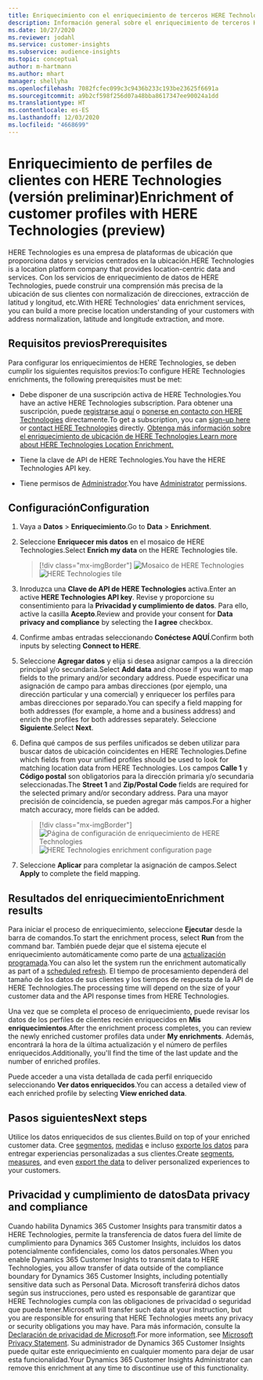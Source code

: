 ```yaml
---
title: Enriquecimiento con el enriquecimiento de terceros HERE Technologies
description: Información general sobre el enriquecimiento de terceros HERE Technologies.
ms.date: 10/27/2020
ms.reviewer: jodahl
ms.service: customer-insights
ms.subservice: audience-insights
ms.topic: conceptual
author: m-hartmann
ms.author: mhart
manager: shellyha
ms.openlocfilehash: 7082fcfec099c3c9436b233c193be23625f6691a
ms.sourcegitcommit: a9b2cf598f256d07a48bba8617347ee90024a1dd
ms.translationtype: HT
ms.contentlocale: es-ES
ms.lasthandoff: 12/03/2020
ms.locfileid: "4668699"
---
```

# <a name="enrichment-of-customer-profiles-with-here-technologies-preview"></a><span data-ttu-id="bc07b-103">Enriquecimiento de perfiles de clientes con HERE Technologies (versión preliminar)</span><span class="sxs-lookup"><span data-stu-id="bc07b-103">Enrichment of customer profiles with HERE Technologies (preview)</span></span>

<span data-ttu-id="bc07b-104">HERE Technologies es una empresa de plataformas de ubicación que proporciona datos y servicios centrados en la ubicación.</span><span class="sxs-lookup"><span data-stu-id="bc07b-104">HERE Technologies is a location platform company that provides location-centric data and services.</span></span> <span data-ttu-id="bc07b-105">Con los servicios de enriquecimiento de datos de HERE Technologies, puede construir una comprensión más precisa de la ubicación de sus clientes con normalización de direcciones, extracción de latitud y longitud, etc.</span><span class="sxs-lookup"><span data-stu-id="bc07b-105">With HERE Technologies' data enrichment services, you can build a more precise location understanding of your customers with address normalization, latitude and longitude extraction, and more.</span></span>

## <a name="prerequisites"></a><span data-ttu-id="bc07b-106">Requisitos previos</span><span class="sxs-lookup"><span data-stu-id="bc07b-106">Prerequisites</span></span>

<span data-ttu-id="bc07b-107">Para configurar los enriquecimientos de HERE Technologies, se deben cumplir los siguientes requisitos previos:</span><span class="sxs-lookup"><span data-stu-id="bc07b-107">To configure HERE Technologies enrichments, the following prerequisites must be met:</span></span>

- <span data-ttu-id="bc07b-108">Debe disponer de una suscripción activa de HERE Technologies.</span><span class="sxs-lookup"><span data-stu-id="bc07b-108">You have an active HERE Technologies subscription.</span></span> <span data-ttu-id="bc07b-109">Para obtener una suscripción, puede [registrarse aquí](https://developer.here.com/sign-up?utm_medium=referral&utm_source=Microsoft-Dynamics-CI&create=Freemium-Basic) o [ponerse en contacto con HERE Technologies](https://developer.here.com/help?utm_medium=referral&utm_source=Microsoft-Dynamics-CI#how-can-we-help-you) directamente.</span><span class="sxs-lookup"><span data-stu-id="bc07b-109">To get a subscription, you can [sign-up here](https://developer.here.com/sign-up?utm_medium=referral&utm_source=Microsoft-Dynamics-CI&create=Freemium-Basic) or [contact HERE Technologies](https://developer.here.com/help?utm_medium=referral&utm_source=Microsoft-Dynamics-CI#how-can-we-help-you) directly.</span></span> [<span data-ttu-id="bc07b-110">Obtenga más información sobre el enriquecimiento de ubicación de HERE Technologies.</span><span class="sxs-lookup"><span data-stu-id="bc07b-110">Learn more about HERE Technologies Location Enrichment.</span></span>](https://developer.here.com/location-enrichment?cid=Dev-MicrosoftDynamics-DB-0-Dev-&utm_source=MicrosoftDynamics&utm_medium=referral&utm_campaign=Online_Dev_ReferralMicrosoft)

- <span data-ttu-id="bc07b-111">Tiene la clave de API de HERE Technologies.</span><span class="sxs-lookup"><span data-stu-id="bc07b-111">You have the HERE Technologies API key.</span></span>

- <span data-ttu-id="bc07b-112">Tiene permisos de [Administrador](permissions.md#administrator).</span><span class="sxs-lookup"><span data-stu-id="bc07b-112">You have [Administrator](permissions.md#administrator) permissions.</span></span>

## <a name="configuration"></a><span data-ttu-id="bc07b-113">Configuración</span><span class="sxs-lookup"><span data-stu-id="bc07b-113">Configuration</span></span>

1. <span data-ttu-id="bc07b-114">Vaya a **Datos** > **Enriquecimiento**.</span><span class="sxs-lookup"><span data-stu-id="bc07b-114">Go to **Data** > **Enrichment**.</span></span>

1. <span data-ttu-id="bc07b-115">Seleccione **Enriquecer mis datos** en el mosaico de HERE Technologies.</span><span class="sxs-lookup"><span data-stu-id="bc07b-115">Select **Enrich my data** on the HERE Technologies tile.</span></span>

   > [!div class="mx-imgBorder"]
   > <span data-ttu-id="bc07b-116">![Mosaico de HERE Technologies](media/HERE-tile.png "Mosaico de HERE Technologies")</span><span class="sxs-lookup"><span data-stu-id="bc07b-116">![HERE Technologies tile](media/HERE-tile.png "HERE Technologies tile")</span></span>

1. <span data-ttu-id="bc07b-117">Inroduzca una **Clave de API de HERE Technologies** activa.</span><span class="sxs-lookup"><span data-stu-id="bc07b-117">Enter an active **HERE Technologies API key**.</span></span> <span data-ttu-id="bc07b-118">Revise y proporcione su consentimiento para la **Privacidad y cumplimiento de datos**. Para ello, active la casilla **Acepto**.</span><span class="sxs-lookup"><span data-stu-id="bc07b-118">Review and provide your consent for **Data privacy and compliance** by selecting the **I agree** checkbox.</span></span> 

1. <span data-ttu-id="bc07b-119">Confirme ambas entradas seleccionando **Conéctese AQUÍ**.</span><span class="sxs-lookup"><span data-stu-id="bc07b-119">Confirm both inputs by selecting **Connect to HERE**.</span></span>

1. <span data-ttu-id="bc07b-120">Seleccione **Agregar datos** y elija si desea asignar campos a la dirección principal y/o secundaria.</span><span class="sxs-lookup"><span data-stu-id="bc07b-120">Select **Add data** and choose if you want to map fields to the primary and/or secondary address.</span></span> <span data-ttu-id="bc07b-121">Puede especificar una asignación de campo para ambas direcciones (por ejemplo, una dirección particular y una comercial) y enriquecer los perfiles para ambas direcciones por separado.</span><span class="sxs-lookup"><span data-stu-id="bc07b-121">You can specify a field mapping for both addresses (for example, a home and a business address) and enrich the profiles for both addresses separately.</span></span> <span data-ttu-id="bc07b-122">Seleccione **Siguiente**.</span><span class="sxs-lookup"><span data-stu-id="bc07b-122">Select **Next**.</span></span>

1. <span data-ttu-id="bc07b-123">Defina qué campos de sus perfiles unificados se deben utilizar para buscar datos de ubicación coincidentes en HERE Technologies.</span><span class="sxs-lookup"><span data-stu-id="bc07b-123">Define which fields from your unified profiles should be used to look for matching location data from HERE Technologies.</span></span> <span data-ttu-id="bc07b-124">Los campos **Calle 1** y **Código postal** son obligatorios para la dirección primaria y/o secundaria seleccionadas.</span><span class="sxs-lookup"><span data-stu-id="bc07b-124">The **Street 1** and **Zip/Postal Code** fields are required for the selected primary and/or secondary address.</span></span> <span data-ttu-id="bc07b-125">Para una mayor precisión de coincidencia, se pueden agregar más campos.</span><span class="sxs-lookup"><span data-stu-id="bc07b-125">For a higher match accuracy, more fields can be added.</span></span>

   > [!div class="mx-imgBorder"]
   > <span data-ttu-id="bc07b-126">![Página de configuración de enriquecimiento de HERE Technologies](media/enrichment-HERE-configuration.png "Página de configuración de enriquecimiento de HERE Technologies")</span><span class="sxs-lookup"><span data-stu-id="bc07b-126">![HERE Technologies enrichment configuration page](media/enrichment-HERE-configuration.png "HERE Technologies enrichment configuration page")</span></span>

1. <span data-ttu-id="bc07b-127">Seleccione **Aplicar** para completar la asignación de campos.</span><span class="sxs-lookup"><span data-stu-id="bc07b-127">Select **Apply** to complete the field mapping.</span></span>

## <a name="enrichment-results"></a><span data-ttu-id="bc07b-128">Resultados del enriquecimiento</span><span class="sxs-lookup"><span data-stu-id="bc07b-128">Enrichment results</span></span>

<span data-ttu-id="bc07b-129">Para iniciar el proceso de enriquecimiento, seleccione **Ejecutar** desde la barra de comandos.</span><span class="sxs-lookup"><span data-stu-id="bc07b-129">To start the enrichment process, select **Run** from the command bar.</span></span> <span data-ttu-id="bc07b-130">También puede dejar que el sistema ejecute el enriquecimiento automáticamente como parte de una [actualización programada](system.md#schedule-tab).</span><span class="sxs-lookup"><span data-stu-id="bc07b-130">You can also let the system run the enrichment automatically as part of a [scheduled refresh](system.md#schedule-tab).</span></span> <span data-ttu-id="bc07b-131">El tiempo de procesamiento dependerá del tamaño de los datos de sus clientes y los tiempos de respuesta de la API de HERE Technologies.</span><span class="sxs-lookup"><span data-stu-id="bc07b-131">The processing time will depend on the size of your customer data and the API response times from HERE Technologies.</span></span>

<span data-ttu-id="bc07b-132">Una vez que se completa el proceso de enriquecimiento, puede revisar los datos de los perfiles de clientes recién enriquecidos en **Mis enriquecimientos**.</span><span class="sxs-lookup"><span data-stu-id="bc07b-132">After the enrichment process completes, you can review the newly enriched customer profiles data under **My enrichments**.</span></span> <span data-ttu-id="bc07b-133">Además, encontrará la hora de la última actualización y el número de perfiles enriquecidos.</span><span class="sxs-lookup"><span data-stu-id="bc07b-133">Additionally, you'll find the time of the last update and the number of enriched profiles.</span></span>

<span data-ttu-id="bc07b-134">Puede acceder a una vista detallada de cada perfil enriquecido seleccionando **Ver datos enriquecidos**.</span><span class="sxs-lookup"><span data-stu-id="bc07b-134">You can access a detailed view of each enriched profile by selecting **View enriched data**.</span></span>

## <a name="next-steps"></a><span data-ttu-id="bc07b-135">Pasos siguientes</span><span class="sxs-lookup"><span data-stu-id="bc07b-135">Next steps</span></span>

<span data-ttu-id="bc07b-136">Utilice los datos enriquecidos de sus clientes.</span><span class="sxs-lookup"><span data-stu-id="bc07b-136">Build on top of your enriched customer data.</span></span> <span data-ttu-id="bc07b-137">Cree [segmentos](segments.md), [medidas](measures.md) e incluso [exporte los datos](export-destinations.md) para entregar experiencias personalizadas a sus clientes.</span><span class="sxs-lookup"><span data-stu-id="bc07b-137">Create [segments](segments.md), [measures](measures.md), and even [export the data](export-destinations.md) to deliver personalized experiences to your customers.</span></span>

## <a name="data-privacy-and-compliance"></a><span data-ttu-id="bc07b-138">Privacidad y cumplimiento de datos</span><span class="sxs-lookup"><span data-stu-id="bc07b-138">Data privacy and compliance</span></span>

<span data-ttu-id="bc07b-139">Cuando habilita Dynamics 365 Customer Insights para transmitir datos a HERE Technologies, permite la transferencia de datos fuera del límite de cumplimiento para Dynamics 365 Customer Insights, incluidos los datos potencialmente confidenciales, como los datos personales.</span><span class="sxs-lookup"><span data-stu-id="bc07b-139">When you enable Dynamics 365 Customer Insights to transmit data to HERE Technologies, you allow transfer of data outside of the compliance boundary for Dynamics 365 Customer Insights, including potentially sensitive data such as Personal Data.</span></span> <span data-ttu-id="bc07b-140">Microsoft transferirá dichos datos según sus instrucciones, pero usted es responsable de garantizar que HERE Technologies cumpla con las obligaciones de privacidad o seguridad que pueda tener.</span><span class="sxs-lookup"><span data-stu-id="bc07b-140">Microsoft will transfer such data at your instruction, but you are responsible for ensuring that HERE Technologies meets any privacy or security obligations you may have.</span></span> <span data-ttu-id="bc07b-141">Para más información, consulte la [Declaración de privacidad de Microsoft](https://go.microsoft.com/fwlink/?linkid=396732).</span><span class="sxs-lookup"><span data-stu-id="bc07b-141">For more information, see [Microsoft Privacy Statement](https://go.microsoft.com/fwlink/?linkid=396732).</span></span>
<span data-ttu-id="bc07b-142">Su administrador de Dynamics 365 Customer Insights puede quitar este enriquecimiento en cualquier momento para dejar de usar esta funcionalidad.</span><span class="sxs-lookup"><span data-stu-id="bc07b-142">Your Dynamics 365 Customer Insights Administrator can remove this enrichment at any time to discontinue use of this functionality.</span></span>
